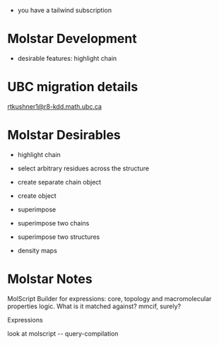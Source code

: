 - you have a tailwind subscription

# Molstar Development
- desirable features: highlight chain 



# UBC migration details

rtkushner1@r8-kdd.math.ubc.ca


# Molstar Desirables 

- highlight chain
- select arbitrary residues across the structure

- create separate chain object
- create object

- superimpose 
- superimpose two chains
- superimpose two structures
- density maps



# Molstar Notes

MolScript Builder for expressions: core, topology and macromolecular properties logic. What is it matched against? mmcif, surely?


Expressions

look at molscript -- query-compilation
